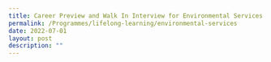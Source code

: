 ```yaml
---
title: Career Preview and Walk In Interview for Environmental Services Roles
permalink: /Programmes/lifelong-learning/environmental-services
date: 2022-07-01
layout: post
description: ""
---
```


